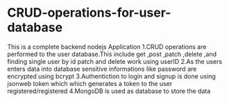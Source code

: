 # CRUD-operations-for-user-database
This is a complete backend nodejs Application
1.CRUD operations are performed to the user database.This include get ,post ,patch ,delete ,and finding single user by id
patch and delete work using userID
2.As the users enters data into database sensitive informations like password are encrypted using bcrypt
3.Authentiction to login and signup is done using jsonweb token which which generates a token to the user registered/registered
4.MongoDB is used as database to store the data
